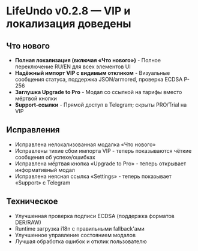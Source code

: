 # LifeUndo v0.2.8 — VIP и локализация доведены

## Что нового
- **Полная локализация (включая «Что нового»)** - Полное переключение RU/EN для всех элементов UI
- **Надёжный импорт VIP с видимым откликом** - Визуальные сообщения статуса, поддержка JSON/armored, проверка ECDSA P-256
- **Заглушка Upgrade to Pro** - Модал со ссылкой на тарифы вместо мёртвой кнопки
- **Support-ссылки** - Прямой доступ в Telegram; скрыты PRO/Trial на VIP

## Исправления
- Исправлена нелокализованная модалка «Что нового»
- Исправлены тихие сбои импорта VIP - теперь показываются чёткие сообщения об успехе/ошибках
- Исправлена мёртвая кнопка «Upgrade to Pro» - теперь открывает информативный модал
- Исправлена неясная ссылка «Settings» - теперь показывает «Support» с Telegram

## Техническое
- Улучшенная проверка подписи ECDSA (поддержка форматов DER/RAW)
- Runtime загрузка i18n с правильными fallback'ами
- Улучшенное управление состоянием модалов
- Лучшая обработка ошибок и отклик пользователю






























